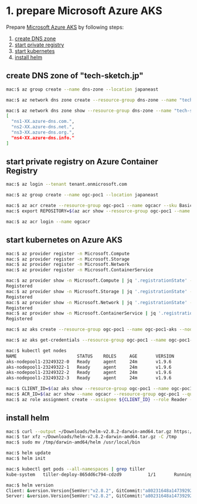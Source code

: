 # 1. prepare Microsoft Azure AKS

Prepare [Microsoft Azure AKS](https://azure.microsoft.com/en-us/services/container-service/) by following steps:

1. [create DNS zone](#create-dns-zone-of-examplecom)
1. [start private registry](#start-private-registry-on-azure-container-registry)
1. [start kubernetes](#start-kubernetes-on-azure-aks)
1. [install helm](#install-helm)

## create DNS zone of "tech-sketch.jp"

```bash
mac:$ az group create --name dns-zone --location japaneast
```

```bash
mac:$ az network dns zone create --resource-group dns-zone --name "tech-sketch.jp"
```

```bash
mac:$ az network dns zone show --resource-group dns-zone --name "tech-sketch.jp" | jq ".nameServers"
[
  "ns1-XX.azure-dns.com.",
  "ns2-XX.azure-dns.net.",
  "ns3-XX.azure-dns.org.",
  "ns4-XX.azure-dns.info."
]
```

## start private registry on Azure Container Registry

```bash
mac:$ az login --tenant tenant.onmicrosoft.com
```

```bash
mac:$ az group create --name ogc-poc1 --location japaneast
```

```bash
mac:$ az acr create --resource-group ogc-poc1 --name ogcacr --sku Basic
mac:$ export REPOSITORY=$(az acr show --resource-group ogc-poc1 --name ogcacr | jq '.loginServer' -r); echo ${REPOSITORY}
```

```bash
mac:$ az acr login --name ogcacr
```

## start kubernetes on Azure AKS

```bash
mac:$ az provider register -n Microsoft.Compute
mac:$ az provider register -n Microsoft.Storage
mac:$ az provider register -n Microsoft.Network
mac:$ az provider register -n Microsoft.ContainerService
```

```bash
mac:$ az provider show -n Microsoft.Compute | jq '.registrationState' -r
Registered
mac:$ az provider show -n Microsoft.Storage | jq '.registrationState' -r
Registered
mac:$ az provider show -n Microsoft.Network | jq '.registrationState' -r
Registered
mac:$ az provider show -n Microsoft.ContainerService | jq '.registrationState' -r
Registered
```

```bash
mac:$ az aks create --resource-group ogc-poc1 --name ogc-poc1-aks --node-count 4 --ssh-key-value $HOME/.ssh/azure.pub
```

```bash
mac:$ az aks get-credentials --resource-group ogc-poc1 --name ogc-poc1-aks
```

```bash
mac:$ kubectl get nodes
NAME                       STATUS    ROLES     AGE       VERSION
aks-nodepool1-23249322-0   Ready     agent     24m       v1.9.6
aks-nodepool1-23249322-1   Ready     agent     24m       v1.9.6
aks-nodepool1-23249322-2   Ready     agent     24m       v1.9.6
aks-nodepool1-23249322-3   Ready     agent     24m       v1.9.6
```

```bash
mac:$ CLIENT_ID=$(az aks show --resource-group ogc-poc1 --name ogc-poc1-aks --query "servicePrincipalProfile.clientId" --output tsv);echo ${CLIENT_ID}
mac:$ ACR_ID=$(az acr show --name ogcacr --resource-group ogc-poc1 --query "id" --output tsv); echo ${ACR_ID}
mac:$ az role assignment create --assignee ${CLIENT_ID} --role Reader --scope ${ACR_ID}
```

## install helm
```bash
mac:$ curl --output ~/Downloads/helm-v2.8.2-darwin-amd64.tar.gz https://storage.googleapis.com/kubernetes-helm/helm-v2.8.2-darwin-amd64.tar.gz
mac:$ tar xfz ~/Downloads/helm-v2.8.2-darwin-amd64.tar.gz -C /tmp
mac:$ sudo mv /tmp/darwin-amd64/helm /usr/local/bin
```

```bash
mac:$ helm update
mac:$ helm init
```

```bash
mac:$ kubectl get pods --all-namespaces | grep tiller
kube-system   tiller-deploy-865dd6c794-cdzd9          1/1       Running   0          6m
```

```bash
mac:$ helm version
Client: &version.Version{SemVer:"v2.8.2", GitCommit:"a80231648a1473929271764b920a8e346f6de844", GitTreeState:"clean"}
Server: &version.Version{SemVer:"v2.8.2", GitCommit:"a80231648a1473929271764b920a8e346f6de844", GitTreeState:"clean"}
```
